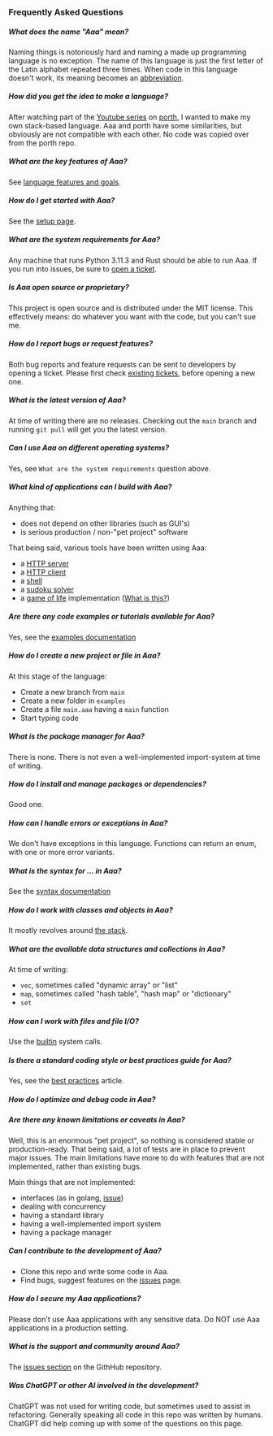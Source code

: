 
### Frequently Asked Questions

##### What does the name "Aaa" mean?
Naming things is notoriously hard and naming a made up programming language is no exception. The name of this language is just the first letter of the Latin alphabet repeated three times. When code in this language doesn't work, its meaning becomes an [abbreviation](https://en.uncyclopedia.co/wiki/AAAAAAAAA!).

##### How did you get the idea to make a language?
After watching part of the [Youtube series](https://www.youtube.com/playlist?list=PLpM-Dvs8t0VbMZA7wW9aR3EtBqe2kinu4) on [porth](https://gitlab.com/tsoding/porth), I wanted to make my own stack-based language. Aaa and porth have some similarities, but obviously are not compatible with each other. No code was copied over from the porth repo.

##### What are the key features of Aaa?
See [language features and goals](./../README.md#language-features-and-goals).

##### How do I get started with Aaa?
See the [setup page](./setup.md).

##### What are the system requirements for Aaa?
Any machine that runs Python 3.11.3 and Rust should be able to run Aaa. If you run into issues, be sure to [open a ticket](https://github.com/lk16/aaa/issues/new).

##### Is Aaa open source or proprietary?
This project is open source and is distributed under the MIT license. This effectively means: do whatever you want with the code, but you can't sue me.

##### How do I report bugs or request features?
Both bug reports and feature requests can be sent to developers by opening a ticket.
Please first check [existing tickets](https://github.com/lk16/aaa/issues), before opening a new one.

##### What is the latest version of Aaa?
At time of writing there are no releases. Checking out the `main` branch and running `git pull` will get you the latest version.

##### Can I use Aaa on different operating systems?
Yes, see `What are the system requirements` question above.

##### What kind of applications can I build with Aaa?
Anything that:
* does not depend on other libraries (such as GUI's)
* is serious production / non-"pet project" software

That being said, various tools have been written using Aaa:
* a [HTTP server](../examples/http_server.aaa)
* a [HTTP client](../examples/http_client.aaa)
* a [shell](../examples/shell.aaa)
* a [sudoku solver](../examples/sudoku_solver.aaa)
* a [game of life](../examples/game_of_life.aaa) implementation ([What is this?](https://en.wikipedia.org/wiki/Conway%27s_Game_of_Life))

##### Are there any code examples or tutorials available for Aaa?
Yes, see the [examples documentation](./examples.md)

##### How do I create a new project or file in Aaa?
At this stage of the language:
* Create a new branch from `main`
* Create a new folder in `examples`
* Create a file `main.aaa` having a `main` function
* Start typing code

##### What is the package manager for Aaa?
There is none. There is not even a well-implemented import-system at time of writing.

##### How do I install and manage packages or dependencies?
Good one.

##### How can I handle errors or exceptions in Aaa?
We don't have exceptions in this language. Functions can return an enum, with one or more error variants.

##### What is the syntax for ... in Aaa?
See the [syntax documentation](./syntax.md)

##### How do I work with classes and objects in Aaa?
It mostly revolves around [the stack](./stack.md).

##### What are the available data structures and collections in Aaa?
At time of writing:
* `vec`, sometimes called "dynamic array" or "list"
* `map`, sometimes called "hash table", "hash map" or "dictionary"
* `set`

##### How can I work with files and file I/O?
Use the [builtin](./../stdlib/builtins.aaa) system calls.

##### Is there a standard coding style or best practices guide for Aaa?
Yes, see the [best practices](./best_practices.md) article.

##### How do I optimize and debug code in Aaa?


##### Are there any known limitations or caveats in Aaa?
Well, this is an enormous "pet project", so nothing is considered stable or production-ready. That being said, a lot of tests are in place to prevent major issues. The main limitations have more to do with features that are not implemented, rather than existing bugs.

Main things that are not implemented:
* interfaces (as in golang, [issue](https://github.com/lk16/aaa/issues/16))
* dealing with concurrency
* having a standard library
* having a well-implemented import system
* having a package manager

##### Can I contribute to the development of Aaa?
* Clone this repo and write some code in Aaa.
* Find bugs, suggest features on the [issues](https://github.com/lk16/aaa/issues) page.

##### How do I secure my Aaa applications?
Please don't use Aaa applications with any sensitive data. Do NOT use Aaa applications in a production setting.

##### What is the support and community around Aaa?
The [issues section](https://github.com/lk16/aaa/issues) on the GithHub repository.

##### Was ChatGPT or other AI involved in the development?
ChatGPT was not used for writing code, but sometimes used to assist in refactoring. Generally speaking all code in this repo was written by humans. ChatGPT did help coming up with some of the questions on this page.
